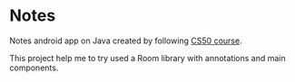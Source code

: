 # Notes
Notes android app on Java created by following [CS50 course](https://cs50.harvard.edu/x/2020/tracks/mobile/ios/notes/).

This project help me to try used a Room library with annotations and main components.
